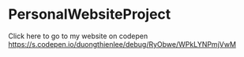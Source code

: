 # PersonalWebsiteProject
Click here to go to my website on codepen https://s.codepen.io/duongthienlee/debug/RyObwe/WPkLYNPmjVwM
